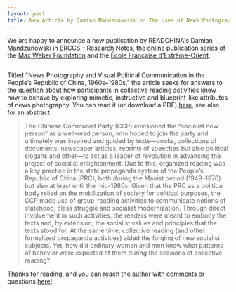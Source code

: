 ```yaml
---
layout: post
title: New Article by Damian Mandzunowski on The Uses of News Photography for Political Communication About Reading
---
```


We are happy to announce a new publication by READCHINA's Damian Mandzunowski in [ERCCS – Research Notes](https://perspectivia.net/publikationen/erccs), the online publication series of the [Max Weber Foundation](https://www.maxweberstiftung.de/startseite.html) and the [École Française d'Extrême-Orient](https://www.efeo.fr/).

<span class="image right"><img src="{% link assets/images/ERCCS.png %}" alt="" /></span>

Titled "News Photography and Visual Political Communication in the People’s Republic of China, 1960s–1980s," the article seeks for answers to the question about how participants in collective reading activities knew how to behave by exploring mimetic, instructive and blueprint-like attributes of news photography. You can read it (or download a PDF) [here](https://doi.org/10.25360/01-2022-00062), see also for an abstract:

> The Chinese Communist Party (CCP) envisioned the “socialist new person” as a well-read person, who hoped to join the party and ultimately was inspired and guided by texts—books, collections of documents, newspaper articles, reprints of speeches but also political slogans and other—to act as a leader of revolution in advancing the project of socialist enlightenment. Due to this, organized reading was a key practice in the state propaganda system of the People’s Republic of China (PRC), both during the Maoist period (1949–1976) but also at least until the mid-1980s. Given that the PRC as a political body relied on the mobilization of society for political purposes, the CCP made use of group-reading activities to communicate notions of statehood, class struggle and socialist modernization. Through direct involvement in such activities, the readers were meant to embody the texts and, by extension, the socialist values and principles that the texts stood for. At the same time, collective reading (and other formalized propaganda activities) aided the forging of new socialist subjects. Yet, how did ordinary women and men know what patterns of behavior were expected of them during the sessions of collective reading?

Thanks for reading, and you can reach the author with comments or questions [here](mailto:damian.mandzunowski@sinologie.uni-freburg.de)!
